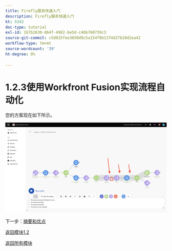 ```yaml
---
title: Firefly服务快速入门
description: Firefly服务快速入门
kt: 5342
doc-type: tutorial
exl-id: 1b7b2630-864f-4982-be5d-c46b760739c3
source-git-commit: c5d015fee3650d9c5a154f0b1374d27b20d2ea42
workflow-type: tm+mt
source-wordcount: '39'
ht-degree: 0%

---
```


# 1.2.3使用Workfront Fusion实现流程自动化

您的方案现在如下所示。

![WF Fusion](./images/wffusion125.png)


下一步：[摘要和优点](./summary.md)

[返回模块1.2](./automation.md)

[返回所有模块](./../../../overview.md)
